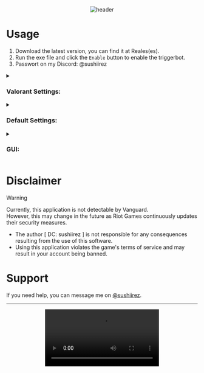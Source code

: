 <div align = "center">
  <img src = "https://cdn.discordapp.com/attachments/1302347606227161225/1302347701093929153/header.png?ex=6727c950&is=672677d0&hm=1d0a93ae31d4bf8a4bbf0a34da09a5975a2bfde75478f252afd9a74fcec018b4&" alt = "header" />

</div>

# Usage
1. Download the latest version, you can find it at Reales(es).
2. Run the exe file and click the `Enable` button to enable the triggerbot.
3. Passwort on my Discord: @sushiirez

<details>
  <summary><h3>Valorant Settings:</h3></summary>

  <p>These are the in-game settings required for the triggerbot to work.</p>

  - `General > Accessibility > Enemy Highlight Color:` Select `Purple`.
  - `General > Mouse > Raw Input Buffer:` Set to `Off`.
  - `Video > Display Mode:` Select `Windows Fullscreen`.
  - `Crosshair > Import profile code` Insert `0;s;1;P;c;7;h;0;m;1;0l;2;0o;2;0a;1;0f;0;1b;0;S;s;0.558;o;1` `(my favorite)`
</details>

<details>
  <summary><h3>Default Settings:</h3></summary>

  <p>These are the default and recommended settings.</p>

  - `Resolution:` 1920x1080 (If your in-game resolution is different, change it)
  - `Trigger Keys:` Left Shift
  - `Target Color:` 
  - Purple (RGB: 250, 100, 250)
  - Red 
  - Yellow 1
  - Yellow 2
  - `Color Tolerance:` 70
  - `Trigger Delay:` 50ms
</details>

<details>
  <summary><h3>GUI:</h3></summary>

  <p></p>

  <img src = "https://cdn.discordapp.com/attachments/1302347606227161225/1302400113309909122/q9qzaAb.png?ex=6727fa20&is=6726a8a0&hm=9d3187a3027d279a226c2339882e42fd91c51097d385bd286e5c85c37908f8d7&" alt = "gui" />
</details>

# Disclaimer
> [!WARNING]
> Currently, this application is not detectable by Vanguard.<br />
> However, this may change in the future as Riot Games continuously updates their security measures.

- The author [ DC: sushiirez ] is not responsible for any consequences resulting from the use of this software.
- Using this application violates the game's terms of service and may result in your account being banned.
# Support
If you need help, you can message me on [@sushiirez](@sushiirez).

<hr />

<div align = "center">
  <video src = "https://cdn.discordapp.com/attachments/1302347606227161225/1302402619070873640/videoplayback.mp4?ex=6727fc75&is=6726aaf5&hm=cf2b7dcbe1abdfdc951738a7b3918660caee965f3e66bce0dcdb1e4ad7ac5439&" />
</div>

